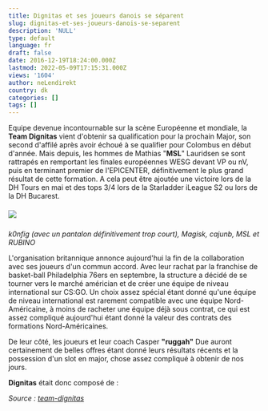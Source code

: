```yaml
---
title: Dignitas et ses joueurs danois se séparent
slug: dignitas-et-ses-joueurs-danois-se-separent
description: 'NULL'
type: default
language: fr
draft: false
date: 2016-12-19T18:24:00.000Z
lastmod: 2022-05-09T17:15:31.000Z
views: '1604'
author: neLendirekt
country: dk
categories: []
tags: []
---
```

Equipe devenue incontournable sur la scène Européenne et mondiale, la **Team Dignitas** vient d'obtenir sa qualification pour la prochain Major, son second d'affilé après avoir échoué à se qualifier pour Colombus en début d'année. Mais depuis, les hommes de Mathias "**MSL**" Lauridsen se sont rattrapés en remportant les finales européennes WESG devant VP ou nV, puis en terminant premier de l'EPICENTER, définitivement le plus grand résultat de cette formation. A cela peut être ajoutée une victoire lors de la DH Tours en mai et des tops 3/4 lors de la Starladder iLeague S2 ou lors de la DH Bucarest.

##### ![](/storage/images/585822ccd066a_dignitas-juara-epicenter-csgo-1jpg.jpg)  
_k0nfig (avec un pantalon définitivement trop court), Magisk, cajunb, MSL et RUBINO_

L'organisation britannique annonce aujourd'hui la fin de la collaboration avec ses joueurs d'un commun accord. Avec leur rachat par la franchise de basket-ball Philadelphia 76ers en septembre, la structure a décidé de se tourner vers le marché américian et de créer une équipe de niveau international sur CS:GO. Un choix assez spécial étant donné qu'une équipe de niveau international est rarement compatible avec une équipe Nord-Américaine, à moins de racheter une équipe déjà sous contrat, ce qui est assez compliqué aujourd'hui étant donné la valeur des contrats des formations Nord-Américaines. 

De leur côté, les joueurs et leur coach Casper **"ruggah"** Due auront certainement de belles offres étant donné leurs résultats récents et la possession d'un slot en major, chose assez compliqué à obtenir de nos jours.

**Dignitas** était donc composé de :

_Source : [team-dignitas](http://team-dignitas.net/articles/news/Team-Dignitas/10642/team-dignitas-parts-ways-with-csgo-players-will-build-na-based-team)_

